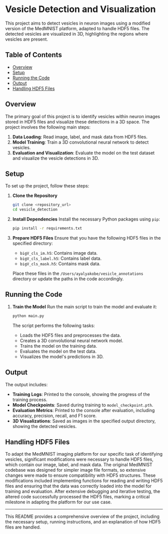 # Vesicle Detection and Visualization

This project aims to detect vesicles in neuron images using a modified version of the MedMNIST platform, adapted to handle HDF5 files. The detected vesicles are visualized in 3D, highlighting the regions where vesicles are present.

## Table of Contents
- [Overview](#overview)
- [Setup](#setup)
- [Running the Code](#running-the-code)
- [Output](#output)
- [Handling HDF5 Files](#handling-hdf5-files)

## Overview

The primary goal of this project is to identify vesicles within neuron images stored in HDF5 files and visualize these detections in a 3D space. The project involves the following main steps:
1. **Data Loading**: Read image, label, and mask data from HDF5 files.
2. **Model Training**: Train a 3D convolutional neural network to detect vesicles.
3. **Evaluation and Visualization**: Evaluate the model on the test dataset and visualize the vesicle detections in 3D.

## Setup

To set up the project, follow these steps:

1. **Clone the Repository**
    ```bash
    git clone <repository_url>
    cd vesicle_detection
    ```

2. **Install Dependencies**
    Install the necessary Python packages using `pip`:
    ```bash
    pip install -r requirements.txt
    ```

3. **Prepare HDF5 Files**
    Ensure that you have the following HDF5 files in the specified directory:
    - `bigV_cls_im.h5`: Contains image data.
    - `bigV_cls_label.h5`: Contains label data.
    - `bigV_cls_mask.h5`: Contains mask data.

    Place these files in the `/Users/ayalyakobe/vesicle_annotations` directory or update the paths in the code accordingly.

## Running the Code

1. **Train the Model**
    Run the main script to train the model and evaluate it:
    ```bash
    python main.py
    ```

    The script performs the following tasks:
    - Loads the HDF5 files and preprocesses the data.
    - Creates a 3D convolutional neural network model.
    - Trains the model on the training data.
    - Evaluates the model on the test data.
    - Visualizes the model's predictions in 3D.

## Output

The output includes:
- **Training Logs**: Printed to the console, showing the progress of the training process.
- **Model Checkpoints**: Saved during training to `model_checkpoint.pth`.
- **Evaluation Metrics**: Printed to the console after evaluation, including accuracy, precision, recall, and F1 score.
- **3D Visualizations**: Saved as images in the specified output directory, showing the detected vesicles.

## Handling HDF5 Files

To adapt the MedMNIST imaging platform for our specific task of identifying vesicles, significant modifications were necessary to handle HDF5 files, which contain our image, label, and mask data. The original MedMNIST codebase was designed for simpler image file formats, so extensive changes were made to ensure compatibility with HDF5 structures. These modifications included implementing functions for reading and writing HDF5 files and ensuring that the data was correctly loaded into the model for training and evaluation. After extensive debugging and iterative testing, the altered code successfully processed the HDF5 files, marking a critical milestone in adapting the platform for our use case.

---

This README provides a comprehensive overview of the project, including the necessary setup, running instructions, and an explanation of how HDF5 files are handled.
